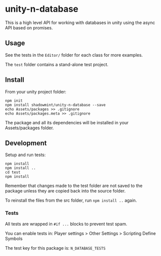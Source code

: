 # unity-n-database

This is a high level API for working with databases in unity using
the async API based on promises.

## Usage

See the tests in the `Editor/` folder for each class for more examples.

The `test` folder contains a stand-alone test project.

## Install

From your unity project folder:

    npm init
    npm install shadowmint/unity-n-database --save
    echo Assets/packages >> .gitignore
    echo Assets/packages.meta >> .gitignore

The package and all its dependencies will be installed in
your Assets/packages folder.

## Development

Setup and run tests:

    npm install
    npm install ..
    cd test
    npm install

Remember that changes made to the test folder are not saved to the package
unless they are copied back into the source folder.

To reinstall the files from the src folder, run `npm install ..` again.

### Tests

All tests are wrapped in `#if ...` blocks to prevent test spam.

You can enable tests in: Player settings > Other Settings > Scripting Define Symbols

The test key for this package is: `N_DATABASE_TESTS`
